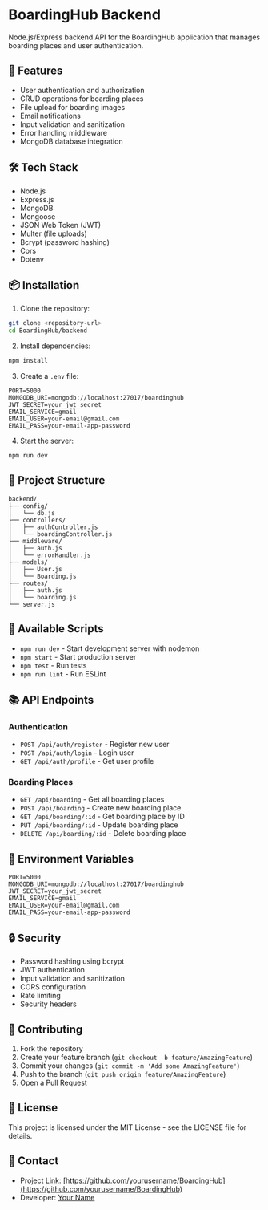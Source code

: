 # BoardingHub Backend

Node.js/Express backend API for the BoardingHub application that manages boarding places and user authentication.

## 🚀 Features

- User authentication and authorization
- CRUD operations for boarding places
- File upload for boarding images
- Email notifications
- Input validation and sanitization
- Error handling middleware
- MongoDB database integration

## 🛠 Tech Stack

- Node.js
- Express.js
- MongoDB
- Mongoose
- JSON Web Token (JWT)
- Multer (file uploads)
- Bcrypt (password hashing)
- Cors
- Dotenv

## 📦 Installation

1. Clone the repository:
```bash
git clone <repository-url>
cd BoardingHub/backend
```

2. Install dependencies:
```bash
npm install
```

3. Create a `.env` file:
```env
PORT=5000
MONGODB_URI=mongodb://localhost:27017/boardinghub
JWT_SECRET=your_jwt_secret
EMAIL_SERVICE=gmail
EMAIL_USER=your-email@gmail.com
EMAIL_PASS=your-email-app-password
```

4. Start the server:
```bash
npm run dev
```

## 📁 Project Structure

```
backend/
├── config/
│   └── db.js
├── controllers/
│   ├── authController.js
│   └── boardingController.js
├── middleware/
│   ├── auth.js
│   └── errorHandler.js
├── models/
│   ├── User.js
│   └── Boarding.js
├── routes/
│   ├── auth.js
│   └── boarding.js
└── server.js
```

## 🔑 Available Scripts

- `npm run dev` - Start development server with nodemon
- `npm start` - Start production server
- `npm test` - Run tests
- `npm run lint` - Run ESLint

## 📚 API Endpoints

### Authentication
- `POST /api/auth/register` - Register new user
- `POST /api/auth/login` - Login user
- `GET /api/auth/profile` - Get user profile

### Boarding Places
- `GET /api/boarding` - Get all boarding places
- `POST /api/boarding` - Create new boarding place
- `GET /api/boarding/:id` - Get boarding place by ID
- `PUT /api/boarding/:id` - Update boarding place
- `DELETE /api/boarding/:id` - Delete boarding place

## 🔧 Environment Variables

```env
PORT=5000
MONGODB_URI=mongodb://localhost:27017/boardinghub
JWT_SECRET=your_jwt_secret
EMAIL_SERVICE=gmail
EMAIL_USER=your-email@gmail.com
EMAIL_PASS=your-email-app-password
```

## 🔒 Security

- Password hashing using bcrypt
- JWT authentication
- Input validation and sanitization
- CORS configuration
- Rate limiting
- Security headers

## 🤝 Contributing

1. Fork the repository
2. Create your feature branch (`git checkout -b feature/AmazingFeature`)
3. Commit your changes (`git commit -m 'Add some AmazingFeature'`)
4. Push to the branch (`git push origin feature/AmazingFeature`)
5. Open a Pull Request

## 📄 License

This project is licensed under the MIT License - see the LICENSE file for details.

## 👥 Contact

- Project Link: [https://github.com/yourusername/BoardingHub](https://github.com/yourusername/BoardingHub)
- Developer: [Your Name](mailto:malithavisada@gmail.com)